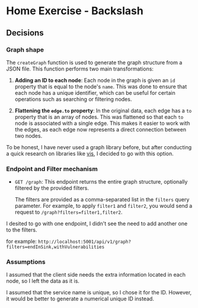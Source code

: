 # Home Exercise - Backslash

## Decisions

### Graph shape

The `createGraph` function is used to generate the graph structure from a JSON file. This function performs two main transformations:

1. **Adding an ID to each node**: Each node in the graph is given an `id` property that is equal to the node's `name`. This was done to ensure that each node has a unique identifier, which can be useful for certain operations such as searching or filtering nodes.

2. **Flattening the `edge.to` property**: In the original data, each edge has a `to` property that is an array of nodes. This was flattened so that each `to` node is associated with a single edge. This makes it easier to work with the edges, as each edge now represents a direct connection between two nodes.

To be honest, I have never used a graph library before, but after conducting a quick research on libraries like [vis](https://github.com/crubier/react-graph-vis), I decided to go with this option.

### Endpoint and Filter mechanism

- `GET /graph`: This endpoint returns the entire graph structure, optionally filtered by the provided filters.

  The filters are provided as a comma-separated list in the `filters` query parameter. For example, to apply `filter1` and `filter2`, you would send a request to `/graph?filters=filter1,filter2`.

I desited to go with one endpoint, I didn't see the need to add another one to the filters.

for example:
`http://localhost:5001/api/v1/graph?filters=endInSink,withVulnerabilities`

### Assumptions

I assumed that the client side needs the extra information located in each node, so I left the data as it is.

I assumed that the service name is unique, so I chose it for the ID. However, it would be better to generate a numerical unique ID instead.
